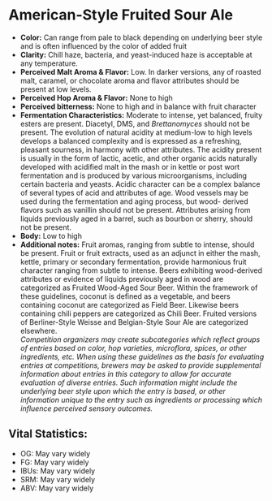 # American-Style Fruited Sour Ale

- **Color:** Can range from pale to black depending on underlying beer style and is often influenced by the color of added fruit
- **Clarity:** Chill haze, bacteria, and yeast-induced haze is acceptable at any temperature.
- **Perceived Malt Aroma & Flavor:** Low. In darker versions, any of roasted malt, caramel, or chocolate aroma and flavor attributes should be present at low levels.
- **Perceived Hop Aroma & Flavor:** None to high
- **Perceived bitterness:** None to high and in balance with fruit character
- **Fermentation Characteristics:** Moderate to intense, yet balanced, fruity esters are present. Diacetyl, DMS, and _Brettanomyces_ should not be present. The evolution of natural acidity at medium-low to high levels develops a balanced complexity and is expressed as a refreshing, pleasant sourness, in harmony with other attributes. The acidity present is usually in the form of lactic, acetic, and other organic acids naturally developed with acidified malt in the mash or in kettle or post wort fermentation and is produced by various microorganisms, including certain bacteria and yeasts. Acidic character can be a complex balance of several types of acid and attributes of age. Wood vessels may be used during the fermentation and aging process, but wood- derived flavors such as vanillin should not be present. Attributes arising from liquids previously aged in a barrel, such as bourbon or sherry, should not be present.
- **Body:** Low to high
- **Additional notes:** Fruit aromas, ranging from subtle to intense, should be present. Fruit or fruit extracts, used as an adjunct in either the mash, kettle, primary or secondary fermentation, provide harmonious fruit character ranging from subtle to intense. Beers exhibiting wood-derived attributes or evidence of liquids previously aged in wood are categorized as Fruited Wood-Aged Sour Beer. Within the framework of these guidelines, coconut is defined as a vegetable, and beers containing coconut are categorized as Field Beer. Likewise beers containing chili peppers are categorized as Chili Beer. Fruited versions of Berliner-Style Weisse and Belgian-Style Sour Ale are categorized elsewhere. <br/>
_Competition organizers may create subcategories which reflect groups of entries based on color, hop varieties, microflora, spices, or other ingredients, etc. When using these guidelines as the basis for evaluating entries at competitions, brewers may be asked to provide supplemental information about entries in this category to allow for accurate evaluation of diverse entries. Such information might include the underlying beer style upon which the entry is based, or other information unique to the entry such as ingredients or processing which influence perceived sensory outcomes._

## Vital Statistics:

- OG: May vary widely
- FG: May vary widely 
- IBUs: May vary widely
- SRM: May vary widely
- ABV: May vary widely
